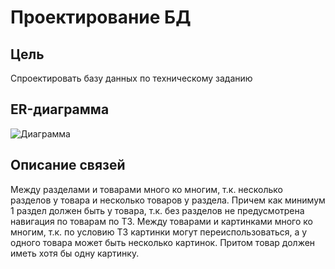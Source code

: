 # Проектирование БД

## Цель
Спроектировать базу данных по техническому заданию

## ER-диаграмма
![Диаграмма](https://sun9-33.userapi.com/impg/uKIf8wf6RGO8eH8nDFLYPy_jWExYPPAV2Ckp6Q/LLN9DbzSOhc.jpg?size=998x508&quality=96&sign=10b942af458bbc8c15468bf169f020cf&type=album)

## Описание связей
Между разделами и товарами много ко многим, т.к. несколько разделов у товара и несколько товаров у раздела. Причем как минимум 1 раздел должен быть у товара, т.к. без разделов не предусмотрена навигация по товарам по ТЗ.
Между товарами и картинками много ко многим, т.к. по условию ТЗ картинки могут переиспользоваться, а у одного товара может быть несколько картинок. Притом товар должен иметь хотя бы одну картинку.
